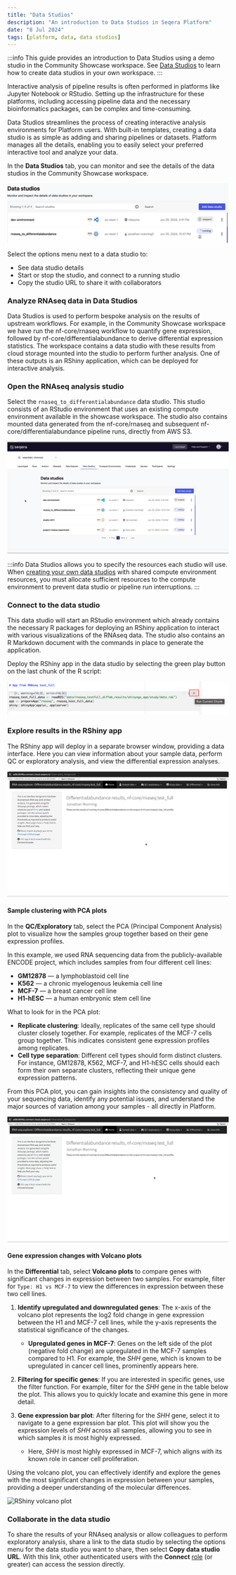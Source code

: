 ```yaml
---
title: "Data Studios"
description: "An introduction to Data Studios in Seqera Platform"
date: "8 Jul 2024"
tags: [platform, data, data studios]
---
```


:::info
This guide provides an introduction to Data Studios using a demo studio in the Community Showcase workspace. See [Data Studios](../../data_studios/overview) to learn how to create data studios in your own workspace. 
:::

Interactive analysis of pipeline results is often performed in platforms like Jupyter Notebook or RStudio. Setting up the infrastructure for these platforms, including accessing pipeline data and the necessary bioinformatics packages, can be complex and time-consuming.

Data Studios streamlines the process of creating interactive analysis environments for Platform users. With built-in templates, creating a data studio is as simple as adding and sharing pipelines or datasets. Platform manages all the details, enabling you to easily select your preferred interactive tool and analyze your data.

In the **Data Studios** tab, you can monitor and see the details of the data studios in the Community Showcase workspace.

![Data studios overview](./assets/data-studios-overview.png)

Select the options menu next to a data studio to:
- See data studio details
- Start or stop the studio, and connect to a running studio
- Copy the studio URL to share it with collaborators

### Analyze RNAseq data in Data Studios

Data Studios is used to perform bespoke analysis on the results of upstream workflows. For example, in the Community Showcase workspace we have run the nf-core/rnaseq workflow to quantify gene expression, followed by nf-core/differentialabundance to derive differential expression statistics. The workspace contains a data studio with these results from cloud storage mounted into the studio to perform further analysis. One of these outputs is an RShiny application, which can be deployed for interactive analysis.

### Open the RNAseq analysis studio 

Select the `rnaseq_to_differentialabundance` data studio. This studio consists of an RStudio environment that uses an existing compute environment available in the showcase workspace. The studio also contains mounted data generated from the nf-core/rnaseq and subsequent nf-core/differentialabundance pipeline runs, directly from AWS S3. 

![RNAseq studio details](assets/rnaseq-diffab-studio-details.gif)

:::info
Data Studios allows you to specify the resources each studio will use. When [creating your own data studios](../../data_studios/overview) with shared compute environment resources, you must allocate sufficient resources to the compute environment to prevent data studio or pipeline run interruptions. 
:::

### Connect to the data studio

This data studio will start an RStudio environment which already contains the necessary R packages for deploying an RShiny application to interact with various visualizations of the RNAseq data. The studio also contains an R Markdown document with the commands in place to generate the application.

Deploy the RShiny app in the data studio by selecting the green play button on the last chunk of the R script:

![Run RShiny app](./assets/rnaseq-diffab-run-rshiny-app.png)

### Explore results in the RShiny app

The RShiny app will deploy in a separate browser window, providing a data interface. Here you can view information about your sample data, perform QC or exploratory analysis, and view the differential expression analyses.

![RShiny app exploration](assets/rnaseq-diffab-rshiny-app-explore.gif)

#### Sample clustering with PCA plots

In the **QC/Exploratory** tab, select the PCA (Principal Component Analysis) plot to visualize how the samples group together based on their gene expression profiles.

In this example, we used RNA sequencing data from the publicly-available ENCODE project, which includes samples from four different cell lines: 

- **GM12878** — a lymphoblastoid cell line
- **K562** — a chronic myelogenous leukemia cell line
- **MCF-7** — a breast cancer cell line
- **H1-hESC** — a human embryonic stem cell line

What to look for in the PCA plot:

- **Replicate clustering**: Ideally, replicates of the same cell type should cluster closely together. For example, replicates of the MCF-7 cells group together. This indicates consistent gene expression profiles among replicates.
- **Cell type separation**: Different cell types should form distinct clusters. For instance, GM12878, K562, MCF-7, and H1-hESC cells should each form their own separate clusters, reflecting their unique gene expression patterns.

From this PCA plot, you can gain insights into the consistency and quality of your sequencing data, identify any potential issues, and understand the major sources of variation among your samples - all directly in Platform.

![RShiny PCA plot](assets/rnaseq-diffab-rshiny-pca-plot.gif)

#### Gene expression changes with Volcano plots 

In the **Differential** tab, select **Volcano plots** to compare genes with significant changes in expression between two samples. For example, filter for `Type: H1 vs MCF-7` to view the differences in expression between these two cell lines.

1. **Identify upregulated and downregulated genes**: The x-axis of the volcano plot represents the log2 fold change in gene expression between the H1 and MCF-7 cell lines, while the y-axis represents the statistical significance of the changes.

    - **Upregulated genes in MCF-7**: Genes on the left side of the plot (negative fold change) are upregulated in the MCF-7 samples compared to H1. For example, the _SHH_ gene, which is known to be upregulated in cancer cell lines, prominently appears here.

2. **Filtering for specific genes**: If you are interested in specific genes, use the filter function. For example, filter for the _SHH_ gene in the table below the plot. This allows you to quickly locate and examine this gene in more detail.

3. **Gene expression bar plot**: After filtering for the _SHH_ gene, select it to navigate to a gene expression bar plot. This plot will show you the expression levels of _SHH_ across all samples, allowing you to see in which samples it is most highly expressed.

    - Here, _SHH_ is most highly expressed in MCF-7, which aligns with its known role in cancer cell proliferation.

Using the volcano plot, you can effectively identify and explore the genes with the most significant changes in expression between your samples, providing a deeper understanding of the molecular differences.

![RShiny volcano plot](assets/rnaseq-diffab-rshiny-volcano-plot.gif)

### Collaborate in the data studio

To share the results of your RNAseq analysis or allow colleagues to perform exploratory analysis, share a link to the data studio by selecting the options menu for the data studio you want to share, then select **Copy data studio URL**. With this link, other authenticated users with the **Connect** [role](../../orgs-and-teams/roles) (or greater) can access the session directly.

